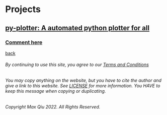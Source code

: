 # Projects
## [py-plotter: A automated python plotter for all](https://qqiumax.github.io/py-plotter/)
### **[Comment here](https://qqiumax.github.io/comment/)**
[back](https://qqiumax.github.io/home/)

###### By continuing to use this site, you agree to our [Terms and Conditions](https://qqiumax.github.io/terms/)


###### You may copy anything on the website, but you have to cite the author and give a link to this website. See [LICENSE](https://qqiumax.github.io/LICENSE) for more information. You HAVE to keep this message when copying or duplicating.

###### Copyright Max Qiu 2022. All Rights Reserved.